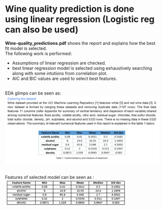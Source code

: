 # Wine quality prediction is done using linear regression (Logistic reg can also be used)

__Wine-quality_predictions.pdf__ shows the report and explains how the best fit model is selected.
<br> The following work is performed:

 - Assumptions of linear regression are checked.
 - best linear regression model is selected using exhaustively searching along with some intutions from correlation plot.
 - AIC and BIC values are used to select best features.


<br> EDA glimps can be seen as:
![Report Glimps](/images/glimps_of_report.png)

<br> Features of selected model can be seen as :
![Features](/images/features.PNG)
